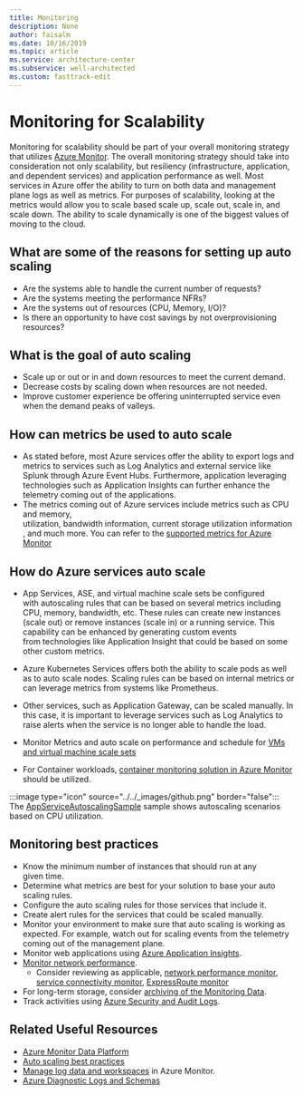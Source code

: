```yaml
---
title: Monitoring
description: None
author: faisalm
ms.date: 10/16/2019
ms.topic: article
ms.service: architecture-center
ms.subservice: well-architected
ms.custom: fasttrack-edit
---
```


# Monitoring for Scalability

Monitoring for scalability should be part of your overall monitoring strategy that utilizes [Azure Monitor](/azure/azure-monitor/). The overall monitoring strategy should take into consideration not only scalability, but resiliency (infrastructure, application, and dependent services) and application performance as well. Most services in Azure offer the ability to turn on both data and management plane logs as well as metrics. For purposes of scalability, looking at the metrics would allow you to scale based scale up, scale out, scale in, and scale down. The ability to scale dynamically is one of the biggest values of moving to the cloud.  

## What are some of the reasons for setting up auto scaling

- Are the systems able to handle the current number of requests?
- Are the systems meeting the performance NFRs?
- Are the systems out of resources (CPU, Memory, I/O)?
- Is there an opportunity to have cost savings by not overprovisioning resources?

## What is the goal of auto scaling

- Scale up or out or in and down resources to meet the current demand.
- Decrease costs by scaling down when resources are not needed.
- Improve customer experience be offering uninterrupted service even when the demand peaks of valleys.

## How can metrics be used to auto scale

- As stated before, most Azure services offer the ability to export logs and metrics to services such as Log Analytics and external service like Splunk through Azure Event Hubs. Furthermore, application leveraging technologies such as Application Insights can further enhance the telemetry coming out of the applications.  
- The metrics coming out of Azure services include metrics such as CPU and memory, utilization, bandwidth information, current storage utilization information, and much more. You can refer to the [supported metrics for Azure Monitor](/azure/azure-monitor/platform/metrics-supported)

## How do Azure services auto scale

- App Services, ASE, and virtual machine scale sets be configured with autoscaling rules that can be based on several metrics including CPU, memory, bandwidth, etc. These rules can create new instances (scale out) or remove instances (scale in) or a running service. This capability can be enhanced by generating custom events from technologies like Application Insight that could be based on some other custom metrics.
- Azure Kubernetes Services offers both the ability to scale pods as well as to auto scale nodes. Scaling rules can be based on internal metrics or can leverage metrics from systems like Prometheus.
- Other services, such as Application Gateway, can be scaled manually. In this case, it is important to leverage services such as Log Analytics to raise alerts when the service is no longer able to handle the load.

- Monitor Metrics and auto scale on performance and schedule for [VMs and virtual machine scale sets](/azure/azure-monitor/insights/vminsights-overview)

- For Container workloads, [container monitoring solution in Azure Monitor](/azure/azure-monitor/insights/containers) should be utilized.

:::image type="icon" source="../../_images/github.png" border="false"::: The [AppServiceAutoscalingSample](https://github.com/mspnp/samples/tree/master/PerformanceEfficiency/AppServiceAutoscalingSample) sample shows autoscaling scenarios based on CPU utilization. 

## Monitoring best practices

- Know the minimum number of instances that should run at any given time.
- Determine what metrics are best for your solution to base your auto scaling rules.
- Configure the auto scaling rules for those services that include it.
- Create alert rules for the services that could be scaled manually.
- Monitor your environment to make sure that auto scaling is working as expected. For example, watch out for scaling events from the telemetry coming out of the management plane.
- Monitor web applications using [Azure Application Insights](/azure/azure-monitor/learn/quick-monitor-portal).
- [Monitor network performance](/azure/azure-monitor/insights/network-performance-monitor).
  - Consider reviewing as applicable, [network performance monitor](/azure/azure-monitor/insights/network-performance-monitor-performance-monitor), [service connectivity monitor](/azure/azure-monitor/insights/network-performance-monitor-service-connectivity), [ExpressRoute monitor](/azure/azure-monitor/insights/network-performance-monitor-expressroute)
- For long-term storage, consider [archiving of the Monitoring Data](/azure/azure-monitor/learn/tutorial-archive-data).
- Track activities using [Azure Security and Audit Logs](/azure/security/fundamentals/log-audit).

## Related Useful Resources

- [Azure Monitor Data Platform](/azure/azure-monitor/platform/data-platform)
- [Auto scaling best practices](/azure/azure-monitor/platform/autoscale-best-practices)
- [Manage log data and workspaces](/azure/azure-monitor/platform/manage-access)
in Azure Monitor.
- [Azure Diagnostic Logs and Schemas](/azure/azure-monitor/platform/diagnostic-logs-schema)